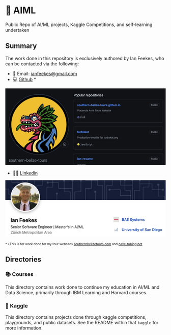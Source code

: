 # 🤖 AIML
Public Repo of AI/ML projects, Kaggle Competitions, and self-learning undertaken

## Summary
The work done in this repository is exclusively authored by Ian Feekes, who can be contacted via the following:
* 📧 Email: ianfeekes@gmail.com
* 💻 [Github](github.com/southern-belize-tours) *

![github account](image-1.png)
* 🙋‍♂️ [Linkedin](https://linkedin.com/in/ianfeekes)

![linkedin account](image.png)

<div style="font-size: 10px">* ℹ️ This is for work done for my tour websites <a href="https://southernbelizetours.com">southernbelizetours.com</a> and <a href="https://cave-tubing.net">cave-tubing.net</a></div>

## Directories
### 📚 Courses
This directory contains work done to continue my education in AI/ML and Data Science, primarily through IBM Learning and Harvard courses.

### 🪿 Kaggle
This directory contains projects done through kaggle competitions, playgrounds, and public datasets. See the README within that ```kaggle``` for more information.